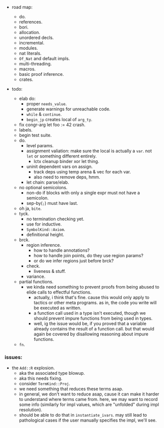 
- road map:
    - do.
    - references.
    - bori.
    - allocation.
    - unordered decls.
    - incremental.
    - modules.
    - nat literals.
    - `Of_Nat` and default impls.
    - multi-threading.
    - macros.
    - basic proof inference.
    - crates.


- todo:
    - elab do:
        - proper `needs_value`.
        - generate warnings for unreachable code.
        - `while` & `continue`.
        - `begin_jp` creates local of `arg_ty`.
    - fix congr-arg let foo := 42 crash.
    - labels.
    - begin test suite.
    - do.
        - level params.
        - assignment valiation: make sure the local is actually a `var`.
          not `let` or something different entirely.
            - lctx cleanup binder xor let thing.
        - uninit dependent vars on assign.
            - track deps using temp arena & vec for each var.
            - also need to remove deps, hmm.
        - let chain: parse/elab.
    - no optional semicolons.
        - non-do if blocks with only a single expr must not have a semicolon.
        - sep-by(`;`) must have last.
    - oh ja, `bite`.
    - tyck.
        - no termination checking yet.
        - use for inductive.
        - `SymbolKind::Axiom`.
        - definitional height.
    - brck.
        - region inference.
            - how to handle annotations?
            - how to handle join points, do they use region params?
            - or do we infer regions just before brck?
        - check.
            - liveness & stuff.
        - variance.
    - partial functions.
        - we kinda need something to prevent proofs from
          being abused to elide calls to effectful functions.
            - actually, i think that's fine. cause this would only apply
              to tactics or other meta programs.
              as in, the code you write will be executed as written.
            - a function call used in a type isn't executed,
              though we should prevent impure functions from being used
              in types.
            - well, ig the issue would be, if you proved that a variable
              already contains the result of a function call.
              but that would again be covered by disallowing reasoning
              about impure functions.
    - `fn`.


### issues:

- the `Add::R` explosion.
    - aka the associated type blowup.
    - aka this needs fixing.
    - consider `TermKind::Proj`.
    - we need something that reduces these terms asap.
    - in general, we don't want to reduce asap, cause it can make it harder
      to understand where terms came from.
      here, we may want to record some info (similarly for impl values,
      which are "unfolded" during impl resolution).
    - should be able to do that in `instantiate_ivars`. may still lead to
      pathological cases if the user manually specifies the impl, we'll see.


